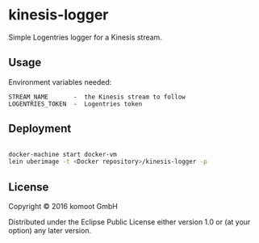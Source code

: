 # kinesis-logger

Simple Logentries logger for a Kinesis stream.

## Usage

Environment variables needed:

```
STREAM_NAME       -  the Kinesis stream to follow
LOGENTRIES_TOKEN  -  Logentries token
```

## Deployment 

```sh 

docker-machine start docker-vm
lein uberimage -t <Docker repository>/kinesis-logger -p
```

## License

Copyright © 2016 komoot GmbH

Distributed under the Eclipse Public License either version 1.0 or (at
your option) any later version.

